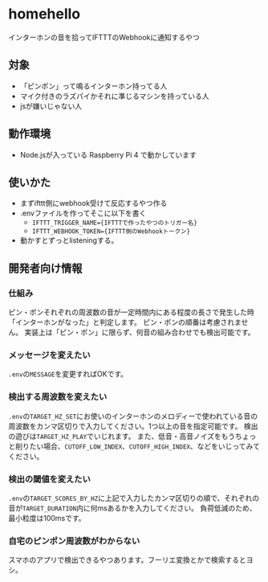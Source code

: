 # homehello
インターホンの音を拾ってIFTTTのWebhookに通知するやつ

## 対象
- 「ピンポン」って鳴るインターホン持ってる人
- マイク付きのラズパイかそれに準じるマシンを持っている人
- jsが嫌いじゃない人

## 動作環境
- Node.jsが入っている Raspberry Pi 4 で動かしています

## 使いかた
- まずifttt側にwebhook受けて反応するやつ作る
- .envファイルを作ってそこに以下を書く
  - `IFTTT_TRIGGER_NAME={IFTTTで作ったやつのトリガー名}`
  - `IFTTT_WEBHOOK_TOKEN={IFTTT側のWebhookトークン}`
- 動かすとずっとlisteningする。

## 開発者向け情報
### 仕組み
ピン・ポンそれぞれの周波数の音が一定時間内にある程度の長さで発生した時「インターホンがなった」と判定します。
ピン・ポンの順番は考慮されません。
実装上は「ピン・ポン」に限らず、何音の組み合わせでも検出可能です。

### メッセージを変えたい
`.env`の`MESSAGE`を変更すればOKです。

### 検出する周波数を変えたい
`.env`の`TARGET_HZ_SET`にお使いのインターホンのメロディーで使われている音の周波数をカンマ区切りで入力してください。1つ以上の音を指定可能です。
検出の遊びは`TARGET_HZ_PLAY`でいじれます。
また、低音・高音ノイズをもうちょっと削りたい場合、`CUTOFF_LOW_INDEX`、`CUTOFF_HIGH_INDEX`、などをいじってみてください。

### 検出の閾値を変えたい
`.env`の`TARGET_SCORES_BY_HZ`に上記で入力したカンマ区切りの順で、それぞれの音が`TARGET_DURATION`内に何msあるかを入力してください。
負荷低減のため、最小粒度は100msです。

### 自宅のピンポン周波数がわからない
スマホのアプリで検出できるやつあります。フーリエ変換とかで検索するとヨシ。
